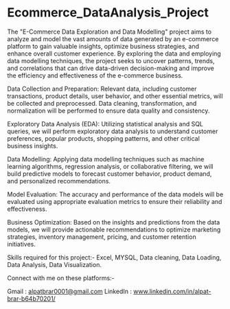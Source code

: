 # Ecommerce_DataAnalysis_Project
The "E-Commerce Data Exploration and Data Modelling" project aims to analyze and model the vast amounts of data generated by an e-commerce platform to gain valuable insights, optimize business strategies, and enhance overall customer experience. By exploring the data and employing data modelling techniques, the project seeks to uncover patterns, trends, and correlations that can drive data-driven decision-making and improve the efficiency and effectiveness of the e-commerce business.

Data Collection and Preparation: Relevant data, including customer transactions, product details, user behavior, and other essential metrics, will be collected and preprocessed. Data cleaning, transformation, and normalization will be performed to ensure data quality and consistency.

Exploratory Data Analysis (EDA): Utilizing statistical analysis and SQL queries, we will perform exploratory data analysis to understand customer preferences, popular products, shopping patterns, and other critical business insights.

Data Modelling: Applying data modelling techniques such as machine learning algorithms, regression analysis, or collaborative filtering, we will build predictive models to forecast customer behavior, product demand, and personalized recommendations.

Model Evaluation: The accuracy and performance of the data models will be evaluated using appropriate evaluation metrics to ensure their reliability and effectiveness.

Business Optimization: Based on the insights and predictions from the data models, we will provide actionable recommendations to optimize marketing strategies, inventory management, pricing, and customer retention initiatives.

Skills required for this project:- Excel, MYSQL, Data cleaning, Data Loading, Data Analysis, Data Visualization.

Connect with me on these platforms:-

Gmail : alpatbrar0001@gmail.com
LinkedIn : www.linkedin.com/in/alpat-brar-b64b70201/
